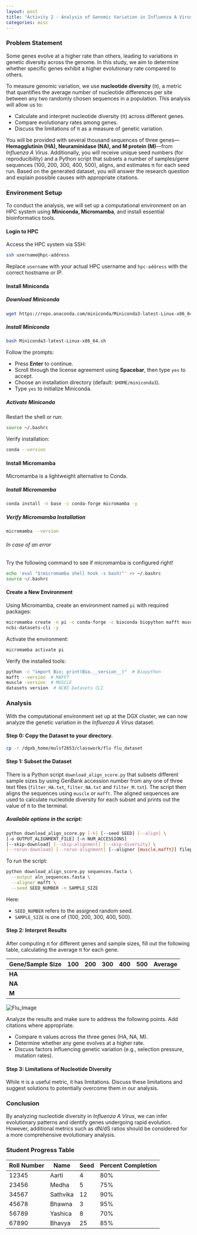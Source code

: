 ```yaml
---
layout: post
title: "Activity 2 - Analysis of Genomic Variation in Influenza A Virus Using Nucleotide Diversity (π)"
categories: misc
---
```


### Problem Statement  
Some genes evolve at a higher rate than others, leading to variations in genetic diversity across the genome. In this study, we aim to determine whether specific genes exhibit a higher evolutionary rate compared to others.  

To measure genomic variation, we use **nucleotide diversity** (π), a metric that quantifies the average number of nucleotide differences per site between any two randomly chosen sequences in a population. This analysis will allow us to:
- Calculate and interpret nucleotide diversity (π) across different genes.
- Compare evolutionary rates among genes.
- Discuss the limitations of π as a measure of genetic variation.

You will be provided with several thousand sequences of three genes—**Hemagglutinin (HA), Neuraminidase (NA), and M protein (M)**—from *Influenza A Virus*. Additionally, you will receive unique seed numbers (for reproducibility) and a Python script that subsets a number of samples/gene sequences (100, 200, 300, 400, 500), aligns, and estimates π for each seed run. Based on the generated dataset, you will answer the research question and explain possible causes with appropriate citations.

### Environment Setup  
To conduct the analysis, we will set up a computational environment on an HPC system using **Miniconda, Micromamba**, and install essential bioinformatics tools.

#### Login to HPC  
Access the HPC system via SSH:
```sh
ssh username@hpc-address
```
Replace `username` with your actual HPC username and `hpc-address` with the correct hostname or IP.

#### Install Miniconda  
##### Download Miniconda  
```sh
wget https://repo.anaconda.com/miniconda/Miniconda3-latest-Linux-x86_64.sh
```
##### Install Miniconda  
```sh
bash Miniconda3-latest-Linux-x86_64.sh
```
Follow the prompts:
- Press **Enter** to continue.
- Scroll through the license agreement using **Spacebar**, then type `yes` to accept.
- Choose an installation directory (default: `$HOME/miniconda3`).
- Type `yes` to initialize Miniconda.

##### Activate Miniconda  
Restart the shell or run:
```sh
source ~/.bashrc
```
Verify installation:
```sh
conda --version
```

#### Install Micromamba  
Micromamba is a lightweight alternative to Conda.
##### Install Micromamba  
```sh
conda install -n base -c conda-forge micromamba -y
```
##### Verify Micromamba Installation  
```sh
micromamba --version
```
###### In case of an error

Try the following command to see if micromamba is configured right!

```sh
echo 'eval "$(micromamba shell hook -s bash)"' >> ~/.bashrc
source ~/.bashrc
```

#### Create a New Environment  
Using Micromamba, create an environment named `pi` with required packages:
```sh
micromamba create -n pi -c conda-forge -c bioconda biopython mafft muscle \
ncbi-datasets-cli -y
```
Activate the environment:
```sh
micromamba activate pi
```
Verify the installed tools:
```sh
python -c "import Bio; print(Bio.__version__)"  # Biopython
mafft --version  # MAFFT
muscle -version  # MUSCLE
datasets version  # NCBI Datasets CLI
```

### Analysis  
With the computational environment set up at the DGX cluster, we can now analyze the genetic variation in the *Influenza A Virus* dataset.

#### Step 0: Copy the Dataset to your directory.

```sh
cp -r /dgxb_home/mulsf2653/classwork/flu flu_dataset
```

#### Step 1: Subset the Dataset  

There is a Python script `download_align_score.py` that subsets different sample sizes by using GenBank accession number from any one of three text files (`filter_HA.txt`, `filter_NA.txt` and `filter_M.txt`). The script then aligns the sequences using `muscle` or `mafft`. The aligned sequences are used to calculate nucleotide diversity for each subset and prints out the value of π to the terminal.

##### Available options in the script:
```sh
python download_align_score.py [-h] [--seed SEED] [--align] \
[-o OUTPUT_ALIGNMENT_FILE] [-n NUM_ACCESSIONS]
[--skip-download] [--skip-alignment] [--skip-diversity] \
[--rerun-download] [--rerun-alignment] [--aligner {muscle,mafft}] filepath
```
To run the script:
```sh
python download_align_score.py sequences.fasta \
  --output aln_sequences.fasta \
  --aligner mafft \
  --seed SEED_NUMBER -n SAMPLE_SIZE
```
Here:
- `SEED_NUMBER` refers to the assigned random seed.
- `SAMPLE_SIZE` is one of {100, 200, 300, 400, 500}.

#### Step 2: Interpret Results  
After computing π for different genes and sample sizes, fill out the following table, calculating the average π for each gene.

| Gene/Sample Size | 100 | 200 | 300 | 400 | 500 | Average |
|-----------------|-----|-----|-----|-----|-----|---------|
| **HA**         |     |     |     |     |     |         |
| **NA**         |     |     |     |     |     |         |
| **M**          |     |     |     |     |     |         |


![Flu_Image](https://ars.els-cdn.com/content/image/1-s2.0-S017129852200105X-gr1_lrg.jpg)

Analyze the results and make sure to address the following points. Add citations where appropriate.
- Compare π values across the three genes (HA, NA, M).
- Determine whether any gene evolves at a higher rate.
- Discuss factors influencing genetic variation (e.g., selection pressure, mutation rates).

#### Step 3: Limitations of Nucleotide Diversity  
While π is a useful metric, it has limitations. Discuss these limitations and suggest solutions to potentially overcome them in our analysis.

### Conclusion  
By analyzing nucleotide diversity in *Influenza A Virus*, we can infer evolutionary patterns and identify genes undergoing rapid evolution. However, additional metrics such as dN/dS ratios should be considered for a more comprehensive evolutionary analysis.

### Student Progress Table  

| Roll Number | Name     | Seed | Percent Completion |
|-------------|----------|------|--------------------|
| 12345       | Aarti    | 4    | 80%                |
| 23456       | Medha    | 5    | 75%                |
| 34567       | Sathvika | 12   | 90%                |
| 45678       | Bhawna   | 3    | 95%                |
| 56789       | Yashica  | 8    | 70%                |
| 67890       | Bhavya   | 25   | 85%                |

